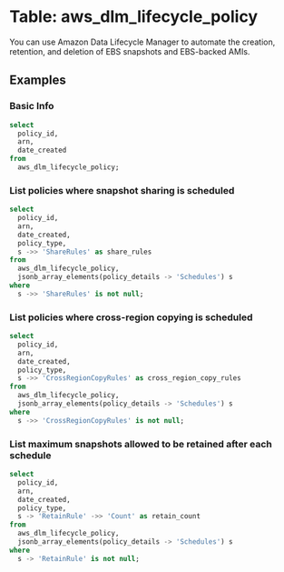 # Table: aws_dlm_lifecycle_policy

You can use Amazon Data Lifecycle Manager to automate the creation, retention, and deletion of EBS snapshots and EBS-backed AMIs.

## Examples

### Basic Info

```sql
select
  policy_id,
  arn,
  date_created
from
  aws_dlm_lifecycle_policy;
```

### List policies where snapshot sharing is scheduled

```sql
select
  policy_id,
  arn,
  date_created,
  policy_type,
  s ->> 'ShareRules' as share_rules
from
  aws_dlm_lifecycle_policy,
  jsonb_array_elements(policy_details -> 'Schedules') s
where 
  s ->> 'ShareRules' is not null;
```

### List policies where cross-region copying is scheduled

```sql
select
  policy_id,
  arn,
  date_created,
  policy_type,
  s ->> 'CrossRegionCopyRules' as cross_region_copy_rules
from
  aws_dlm_lifecycle_policy,
  jsonb_array_elements(policy_details -> 'Schedules') s
where 
  s ->> 'CrossRegionCopyRules' is not null;
  ```

### List maximum snapshots allowed to be retained after each schedule

```sql
select
  policy_id,
  arn,
  date_created,
  policy_type,
  s -> 'RetainRule' ->> 'Count' as retain_count
from
  aws_dlm_lifecycle_policy,
  jsonb_array_elements(policy_details -> 'Schedules') s
where 
  s -> 'RetainRule' is not null;
  ```